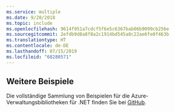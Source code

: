 ```yaml
---
ms.service: multiple
ms.date: 9/20/2018
ms.topic: include
ms.openlocfilehash: 9614f951a7cdcf5f6e5c6367bab06b9099cb256e
ms.sourcegitcommit: 2efdb9d8a8f8a2c1914bd545a8c22ae6fe0f463b
ms.translationtype: HT
ms.contentlocale: de-DE
ms.lasthandoff: 07/15/2019
ms.locfileid: "68280571"
---
```

## <a name="more-samples"></a>Weitere Beispiele

Die vollständige Sammlung von Beispielen für die Azure-Verwaltungsbibliotheken für .NET finden Sie bei [GitHub](https://github.com/Azure/azure-sdk-for-net/blob/Fluent/README.md#sample-code).